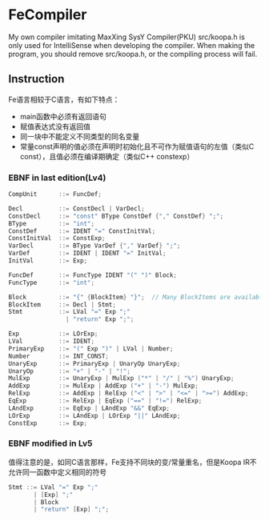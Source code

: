 # FeCompiler
My own compiler imitating MaxXing SysY Compiler(PKU)
src/koopa.h is only used for IntelliSense when developing the compiler.
When making the program, you should remove src/koopa.h, or the compiling process will fail.

## Instruction
Fe语言相较于C语言，有如下特点：
* main函数中必须有返回语句
* 赋值表达式没有返回值
* 同一块中不能定义不同类型的同名变量
* 常量const声明的值必须在声明时初始化且不可作为赋值语句的左值（类似C const），且值必须在编译期确定（类似C++ constexp）

### EBNF in last edition(Lv4)
```c++
CompUnit      ::= FuncDef;

Decl          ::= ConstDecl | VarDecl;
ConstDecl     ::= "const" BType ConstDef {"," ConstDef} ";";
BType         ::= "int";
ConstDef      ::= IDENT "=" ConstInitVal;
ConstInitVal  ::= ConstExp;
VarDecl       ::= BType VarDef {"," VarDef} ";";
VarDef        ::= IDENT | IDENT "=" InitVal;
InitVal       ::= Exp;

FuncDef       ::= FuncType IDENT "(" ")" Block;
FuncType      ::= "int";

Block         ::= "{" {BlockItem} "}";  // Many BlockItems are available!
BlockItem     ::= Decl | Stmt;
Stmt          ::= LVal "=" Exp ";"
                | "return" Exp ";";

Exp           ::= LOrExp;
LVal          ::= IDENT;
PrimaryExp    ::= "(" Exp ")" | LVal | Number;
Number        ::= INT_CONST;
UnaryExp      ::= PrimaryExp | UnaryOp UnaryExp;
UnaryOp       ::= "+" | "-" | "!";
MulExp        ::= UnaryExp | MulExp ("*" | "/" | "%") UnaryExp;
AddExp        ::= MulExp | AddExp ("+" | "-") MulExp;
RelExp        ::= AddExp | RelExp ("<" | ">" | "<=" | ">=") AddExp;
EqExp         ::= RelExp | EqExp ("==" | "!=") RelExp;
LAndExp       ::= EqExp | LAndExp "&&" EqExp;
LOrExp        ::= LAndExp | LOrExp "||" LAndExp;
ConstExp      ::= Exp;
```

### EBNF modified in Lv5
值得注意的是，如同C语言那样，Fe支持不同块的变/常量重名，但是Koopa IR不允许同一函数中定义相同的符号
```c++
Stmt ::= LVal "=" Exp ";"
       | [Exp] ";"
       | Block
       | "return" [Exp] ";";
```